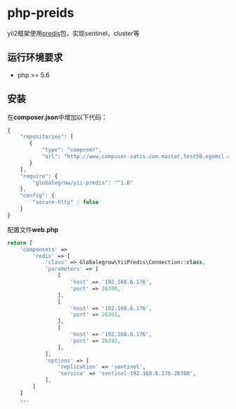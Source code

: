 # php-preids
yii2框架使用[predis](https://github.com/nrk/predis)包，实现sentinel，cluster等

## 运行环境要求
* php >= 5.6

## 安装

在**composer.json**中增加以下代码：
```js
{
    "repositories": [
       {
           "type": "composer",
           "url": "http://www.composer-satis.com.master.test50.egomsl.com"
       }
    ],
    "require": {
        "globalegrow/yii-predis": "^1.0"
    },
    "config": {
        "secure-http" : false
    }
}
```

配置文件**web.php**

```php
return [
    'components' =>
        'redis' => [
            'class' => Globalegrow\YiiPredis\Connection::class,
            'parameters' => [
                [
                    'host' => '192.168.6.176',
                    'port' => 26390,
                ],
                [
                    'host' => '192.168.6.176',
                    'port' => 26391,
                ],
                [
                    'host' => '192.168.6.176',
                    'port' => 26392,
                ],
            ],
            'options' => [
                'replication' => 'sentinel',
                'service' => 'sentinel-192.168.6.176-26388',
            ],
        ]
    ]
    ...
```
